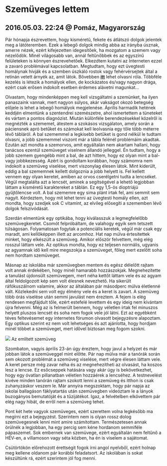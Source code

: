 # Szemüveges lettem
## 2016.05.03. 22:24 @ Pomáz, Magyarország
Pár hónapja észrevettem, hogy kisméretű, fekete és átlátszó dolgok jelentek meg a látóteremben. Ezek a lebegő dolgok mindig abba az irányba úsznak, amerre nézek, ezért kifejezetten idegesítőek, ha mozgatom a szemem vagy nézelődök. Minél világosabb van, annál feltűnőbbek és az egyszínű felületeken is könnyen észrevehetőek. Elkezdtem kutatni az Interneten ezzel a zavaró problémával kapcsolatban. Megtudtam, hogy ezt üvegtesti homálynak hívják és a szemben úszkáló rostok vagy fehérvérsejtek által a retinán vetett árnyék az, amit látok. Bővebben [**itt**](https://en.wikipedia.org/wiki/Floater) lehet olvasni róla. Többféle kezelés is létezik a homályok ellen, de kockázatos és/vagy nagyon drága, ezért csak erősen indokolt esetben érdemes alávetni magunkat...

Olvastam, hogy mindenképpen meg kell vizsgáltatni a szemünket, ha ilyen panaszaink vannak, mert nagyon súlyos, akár vakságot okozó betegség előjele is lehet a lebegő homályok megjelenése. Április harmadik hetének keddjén elmentünk a szentendrei szemészetre, ahol ismertettem a tüneteket és vártam a pontos diagnózist. Miután különféle berendezésekkel közelről is megnézték a szememet, átestem a szokásos vizsgálaton, amely során a páciensnek apró betűket és számokat kell leolvasnia egy tőle több méterre lévő tábláról. A bal szememmel a legkisebb betűket is gond nélkül le tudtam olvasni, a jobb szememmel viszont már a tábla felénél problémáim akadtak. Ezután azt mondta a szemorvos, amit egyáltalán nem akartam hallani, hogy tanácsos ezentúl szemüveget viselnem állandó jelleggel. Én tudtam, hogy a jobb szemem gyengébb mint a bal, de azt hittem, hogy ez olyan mint a bal- vagy jobbkezesség. Azért is gondoltam korábban, hogy számomra nem indokolt a szemüveg viselése, mert viszonylag élesen látok. Mint kiderült, eddig a bal szememnek kellett dolgoznia a jobb helyett is. Fel kellett vennem egy olyan keretet, amiben az orvos cserélgetni tudta a lencséket. Végül megtalálta azt a lencsét, aminek a segítségével a lehető legjobban láttam a kisméretű karaktereket a táblán. Ez egy 1,5-ös dioptriájú gyűjtőlencse volt. A bal szememre egy sima plánt írtak fel, ami semmit sem nagyít. Kérdeztem, hogy mit lehet tenni az üvegtesti homály ellen, azt mondta, hogy szedjek sok C vitamint, az elvileg elősegíti a szememben lévő dolgok felszívódását.

Szerdán elmentünk egy optikába, hogy kiválasszuk a legmegfelelőbb szemüvegkeretet. Csomót felpróbáltam, de valahogy egyik sem tetszett túlságosan. Folyamatosan fogytak a potenciális keretek, végül már csak egy maradt, ami kellőképpen illett az arcomhoz. Hat nap múlva értesítettek minket, hogy elkészült a szemüveg. Amikor először felvettem, még elég rosszul láttam vele. Az optikus mondta, hogy ez teljesen normális, ugyanis az agyamnak idő kell mire megszokja a szemüveget, főleg mert ezelőtt soha nem hordtam szemüveget.

Másnap az iskolába már szemüvegben mentem és egész délelőtt rajtam volt annak érdekében, hogy minél hamarabb hozzászokjak. Megnehezítette a tanulást újdonsült szemüvegem, mert néha kettőt láttam vele és az agyam által feldolgozott kép sem volt élesnek nevezhető. Ha sikerült ráfókuszálnom valamire, akkor az általában pár másodperc múlva életlenné vált. Közlekedni sem volt egy élmény vele és a keret is zavart. A szemüveg több órás viselése után semmi javulást nem éreztem. A fejem is elég rendesen megfájdult tőle, ezért estefelé levettem és egy ideig nem kívántam újra felvenni. Még az is felmerült bennem, hogy véletlen írtak fel minuszos helyett pluszos lencsét és soha nem fogok vele jól látni. Ezt az egyébként téves feltevésemet egy internetes fórumon olvasott bejegyzésre alapoztam. Egy optikus szerint ez nem volt lehetséges és azt ajánlotta, hogy hordjam minél többet a szemüveget, mert idővel biztosan meg fogom szokni.

[![](https://4.bp.blogspot.com/-H9UHEgQz4zE/XGhQg1rGqlI/AAAAAAACkik/pUJef-0I878ioNcExjeOaFcXCZxGMqs3wCK4BGAYYCw/s320/IMG_20160509_205535.jpg)](http://4.bp.blogspot.com/-H9UHEgQz4zE/XGhQg1rGqlI/AAAAAAACkik/pUJef-0I878ioNcExjeOaFcXCZxGMqs3wCK4BGAYYCw/s1600/IMG_20160509_205535.jpg)
Az említett szemüveg

Szombaton, vagyis április 23-án úgy éreztem, hogy javul a helyzet és már jobban látok a szemüveggel mint előtte. Pár nap múlva már a tanórák során sem okozott problémát a szemüveg viselése, mert végre élesen láttam vele. A keret persze még zavar néha és az megnehezítheti az olvasást, ha koszos lesz a lencse. Ez esőcseppek hatására vagy akár úgy is bekövetkezhet, hogy egy óvatlan pillanatban véletlen hozzáérek a lencséhez. A testnevelést kivéve minden tanórán rajtam szokott lenni a szemüveg és itthon is csak zuhanyzáskor veszem le. Már annyira megszoktam, hogy pár napja az iskolai ballagáson fáklyatartás után szemüvegben videóztam le a lányok buzogányos bemutatóját és a tűzijátékot. Igaz, a felvételben elkövettem pár elég nagy hibát, de erről nem a szemüveg tehet.

Pont két hete vagyok szemüveges, ezért szerettem volna legkésőbb ma megírni ezt a bejegyzést. Szerintem nem is olyan rossz dolog szemüvegesnek lenni mint amire számítottam. Természetesen annak örülnék a legjobban, ha egy percig sem kéne hordanom semmiféle pápaszemet. Sok embernek van szemüvege, ezért egyáltalán nem feltűnő a HÉV-en, a villamoson vagy séta közben, ha én is viselem a sajátomat.

Csütörtökön előrehozott érettségit fogok írni angol nyelvből, ezért holnap meg kellene oldanom pár korábbi feladatsort. Az iskolában is sokat készültünk rá, ezért szerintem jól fog menni.
<!--stackedit_data:
eyJoaXN0b3J5IjpbMjExMDcwOTM3Ml19
-->